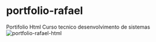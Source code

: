 # portfolio-rafael
Portifolio Html Curso tecnico desenvolvimento de sistemas
![portfolio-rafael-html](https://github.com/faelvidal/portfolio-rafael/assets/76596522/0ef1ea38-023e-4d61-8658-15d497e90654)
